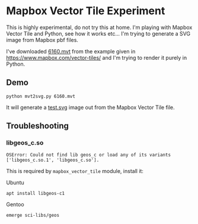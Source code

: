 # Mapbox Vector Tile Experiment
This is highly experimental, do not try this at home.
I'm playing with Mapbox Vector Tile and Python, see how it works etc... I'm trying to generate a SVG image from Mapbox pbf files.

I've downloaded [6160.mvt](http://a.tiles.mapbox.com/v4/mapbox.mapbox-streets-v7/14/4823/6160.mvt?access_token=pk.eyJ1IjoibWFwYm94IiwiYSI6ImNpbG10dnA3NzY3OTZ0dmtwejN2ZnUycjYifQ.1W5oTOnWXQ9R1w8u3Oo1yA) from the example given in https://www.mapbox.com/vector-tiles/ and I'm trying to render it purely in Python.

## Demo
```
python mvt2svg.py 6160.mvt
```
It will generate a [test.svg](http://imgh.us/test_259.svg) image out from the Mapbox Vector Tile file.


## Troubleshooting
### libgeos_c.so
```
OSError: Could not find lib geos_c or load any of its variants ['libgeos_c.so.1', 'libgeos_c.so'].
```
This is required by `mapbox_vector_tile` module, install it:

Ubuntu
```
apt install libgeos-c1
```
Gentoo
```
emerge sci-libs/geos
```
